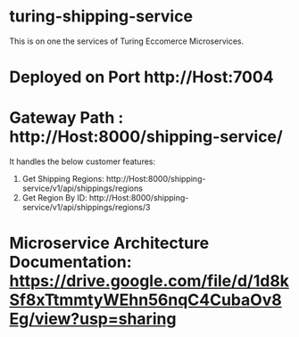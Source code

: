 # turing-shipping-service

This is on one the services of Turing Eccomerce Microservices. 

# Deployed on Port http://Host:7004

# Gateway Path :  http://Host:8000/shipping-service/ 

It handles the below customer features:

1. Get Shipping Regions: http://Host:8000/shipping-service/v1/api/shippings/regions
2. Get Region By ID: http://Host:8000/shipping-service/v1/api/shippings/regions/3

# Microservice Architecture Documentation: https://drive.google.com/file/d/1d8kSf8xTtmmtyWEhn56nqC4CubaOv8Eg/view?usp=sharing





